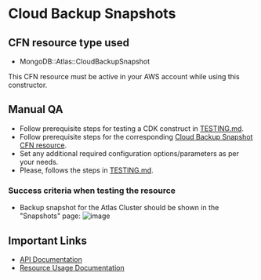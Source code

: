 # Cloud Backup Snapshots


## CFN resource type used
- MongoDB::Atlas::CloudBackupSnapshot

This CFN resource must be active in your AWS account while using this constructor.


## Manual QA
- Follow prerequisite steps for testing a CDK construct in [TESTING.md](../../../TESTING.md).
- Follow prerequisite steps for the corresponding [Cloud Backup Snapshot CFN resource](https://github.com/mongodb/mongodbatlas-cloudformation-resources/blob/master/cfn-resources/cloud-backup-snapshot/test/README.md).
- Set any additional required configuration options/parameters as per your needs.
- Please, follows the steps in [TESTING.md](../../../TESTING.md).


### Success criteria when testing the resource
- Backup snapshot for the Atlas Cluster should be shown in the "Snapshots" page:
![image](https://user-images.githubusercontent.com/5663078/227233348-ea32d93a-bfc6-468a-b111-fb12bc0a50ec.png)


## Important Links
- [API Documentation](https://www.mongodb.com/docs/atlas/reference/api-resources-spec/#tag/Cloud-Backups-Schedule)
- [Resource Usage Documentation](https://www.mongodb.com/docs/atlas/backup/cloud-backup/restore-from-snapshot/)